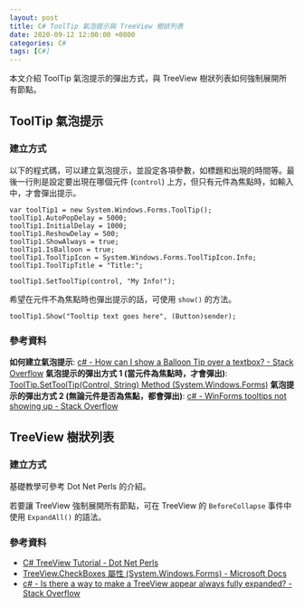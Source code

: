 ```yaml
---
layout: post
title: C# ToolTip 氣泡提示與 TreeView 樹狀列表
date: 2020-09-12 12:00:00 +0800
categories: C#
tags: [C#]
--- 
```


本文介紹 ToolTip 氣泡提示的彈出方式，與 TreeView 樹狀列表如何強制展開所有節點。

## ToolTip 氣泡提示

### 建立方式

以下的程式碼，可以建立氣泡提示，並設定各項參數，如標題和出現的時間等。最後一行則是設定要出現在哪個元件 (`control`) 上方，但只有元件為焦點時，如輸入中，才會彈出提示。

```
var toolTip1 = new System.Windows.Forms.ToolTip();
toolTip1.AutoPopDelay = 5000;
toolTip1.InitialDelay = 1000;
toolTip1.ReshowDelay = 500;
toolTip1.ShowAlways = true;
toolTip1.IsBalloon = true;
toolTip1.ToolTipIcon = System.Windows.Forms.ToolTipIcon.Info;
toolTip1.ToolTipTitle = "Title:";

toolTip1.SetToolTip(control, "My Info!");
```

希望在元件不為焦點時也彈出提示的話，可使用 `show()` 的方法。

```
toolTip1.Show("Tooltip text goes here", (Button)sender);
```

### 參考資料
**如何建立氣泡提示**: [c# - How can I show a Balloon Tip over a textbox? - Stack Overflow](https://stackoverflow.com/questions/7541767/how-can-i-show-a-balloon-tip-over-a-textbox)
**氣泡提示的彈出方式 1 (當元件為焦點時，才會彈出)**: 
[ToolTip.SetToolTip(Control, String) Method (System.Windows.Forms)](https://docs.microsoft.com/zh-tw/dotnet/api/system.windows.forms.tooltip.settooltip?view=netcore-3.1)
**氣泡提示的彈出方式 2 (無論元件是否為焦點，都會彈出)**: 
[c# - WinForms tooltips not showing up - Stack Overflow](https://stackoverflow.com/questions/27192532/winforms-tooltips-not-showing-up)

## TreeView 樹狀列表

### 建立方式

基礎教學可參考 Dot Net Perls 的介紹。

若要讓 TreeView 強制展開所有節點，可在 TreeView 的 `BeforeCollapse` 事件中使用 `ExpandAll()` 的語法。

### 參考資料
- [C# TreeView Tutorial - Dot Net Perls](https://www.dotnetperls.com/treeview)
- [TreeView.CheckBoxes 屬性 (System.Windows.Forms) - Microsoft Docs](https://docs.microsoft.com/zh-tw/dotnet/api/system.windows.forms.treeview.checkboxes?view=netframework-4.6)
- [c# - Is there a way to make a TreeView appear always fully expanded? - Stack Overflow](https://stackoverflow.com/questions/2813923/is-there-a-way-to-make-a-treeview-appear-always-fully-expanded)